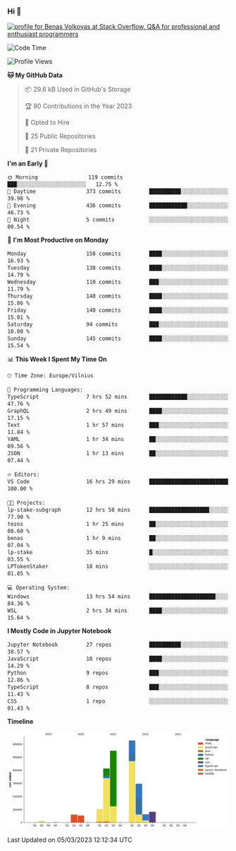 ### Hi 👋
<a href="https://stackoverflow.com/users/14954249/benas-volkovas"><img src="https://stackoverflow.com/users/flair/14954249.png?theme=dark" width="208" height="58" alt="profile for Benas Volkovas at Stack Overflow, Q&amp;A for professional and enthusiast programmers" title="profile for Benas Volkovas at Stack Overflow, Q&amp;A for professional and enthusiast programmers"></a>

<!--START_SECTION:waka-->
![Code Time](http://img.shields.io/badge/Code%20Time-1%2C302%20hrs%2016%20mins-blue)

![Profile Views](http://img.shields.io/badge/Profile%20Views-0-blue)

**🐱 My GitHub Data** 

> 📦 29.6 kB Used in GitHub's Storage 
 > 
> 🏆 80 Contributions in the Year 2023
 > 
> 💼 Opted to Hire
 > 
> 📜 25 Public Repositories 
 > 
> 🔑 21 Private Repositories 
 > 
**I'm an Early 🐤** 

```text
🌞 Morning                119 commits         ███░░░░░░░░░░░░░░░░░░░░░░   12.75 % 
🌆 Daytime                373 commits         ██████████░░░░░░░░░░░░░░░   39.98 % 
🌃 Evening                436 commits         ████████████░░░░░░░░░░░░░   46.73 % 
🌙 Night                  5 commits           ░░░░░░░░░░░░░░░░░░░░░░░░░   00.54 % 
```
📅 **I'm Most Productive on Monday** 

```text
Monday                   158 commits         ████░░░░░░░░░░░░░░░░░░░░░   16.93 % 
Tuesday                  138 commits         ████░░░░░░░░░░░░░░░░░░░░░   14.79 % 
Wednesday                110 commits         ███░░░░░░░░░░░░░░░░░░░░░░   11.79 % 
Thursday                 148 commits         ████░░░░░░░░░░░░░░░░░░░░░   15.86 % 
Friday                   140 commits         ████░░░░░░░░░░░░░░░░░░░░░   15.01 % 
Saturday                 94 commits          ███░░░░░░░░░░░░░░░░░░░░░░   10.08 % 
Sunday                   145 commits         ████░░░░░░░░░░░░░░░░░░░░░   15.54 % 
```


📊 **This Week I Spent My Time On** 

```text
🕑︎ Time Zone: Europe/Vilnius

💬 Programming Languages: 
TypeScript               7 hrs 52 mins       ████████████░░░░░░░░░░░░░   47.76 % 
GraphQL                  2 hrs 49 mins       ████░░░░░░░░░░░░░░░░░░░░░   17.15 % 
Text                     1 hr 57 mins        ███░░░░░░░░░░░░░░░░░░░░░░   11.84 % 
YAML                     1 hr 34 mins        ██░░░░░░░░░░░░░░░░░░░░░░░   09.56 % 
JSON                     1 hr 13 mins        ██░░░░░░░░░░░░░░░░░░░░░░░   07.44 % 

🔥 Editors: 
VS Code                  16 hrs 29 mins      █████████████████████████   100.00 % 

🐱‍💻 Projects: 
lp-stake-subgraph        12 hrs 50 mins      ███████████████████░░░░░░   77.90 % 
tezos                    1 hr 25 mins        ██░░░░░░░░░░░░░░░░░░░░░░░   08.60 % 
benas                    1 hr 9 mins         ██░░░░░░░░░░░░░░░░░░░░░░░   07.04 % 
lp-stake                 35 mins             █░░░░░░░░░░░░░░░░░░░░░░░░   03.55 % 
LPTokenStaker            18 mins             ░░░░░░░░░░░░░░░░░░░░░░░░░   01.85 % 

💻 Operating System: 
Windows                  13 hrs 54 mins      █████████████████████░░░░   84.36 % 
WSL                      2 hrs 34 mins       ████░░░░░░░░░░░░░░░░░░░░░   15.64 % 
```

**I Mostly Code in Jupyter Notebook** 

```text
Jupyter Notebook         27 repos            ██████████░░░░░░░░░░░░░░░   38.57 % 
JavaScript               10 repos            ████░░░░░░░░░░░░░░░░░░░░░   14.29 % 
Python                   9 repos             ███░░░░░░░░░░░░░░░░░░░░░░   12.86 % 
TypeScript               8 repos             ███░░░░░░░░░░░░░░░░░░░░░░   11.43 % 
CSS                      1 repo              ░░░░░░░░░░░░░░░░░░░░░░░░░   01.43 % 
```



**Timeline**

![Lines of Code chart](https://raw.githubusercontent.com/BenasVolkovas/BenasVolkovas/main/assets/bar_graph.png)


 Last Updated on 05/03/2023 12:12:34 UTC
<!--END_SECTION:waka-->
